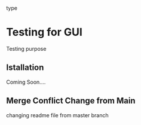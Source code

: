 type


# Testing for GUI
Testing purpose

## Istallation
Coming Soon....


## Merge Conflict Change from Main
changing readme file from master branch
